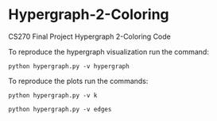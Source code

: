 # Hypergraph-2-Coloring
CS270 Final Project Hypergraph 2-Coloring Code

To reproduce the hypergraph visualization run the command:

`python hypergraph.py -v hypergraph`



To reproduce the plots run the commands:

`python hypergraph.py -v k`

`python hypergraph.py -v edges`
